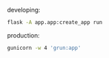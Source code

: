 developing:
```bash
flask -A app.app:create_app run
```
production:
```bash
gunicorn -w 4 'grun:app'
```
